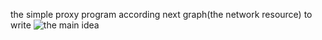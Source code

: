the simple proxy program according next graph(the network resource) to write
![the main idea](https://st.imququ.com/i/webp/static/uploads/2015/11/web_tunnel.png)
